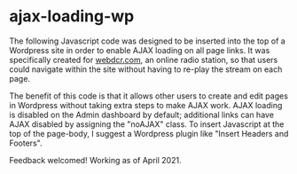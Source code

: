 # ajax-loading-wp

The following Javascript code was designed to be inserted into the top of a Wordpress site in order to enable AJAX loading on all page links. It was specifically created for [webdcr.com](https://webdcr.com), an online radio station, so that users could navigate within the site without having to re-play the stream on each page.

The benefit of this code is that it allows other users to create and edit pages in Wordpress without taking extra steps to make AJAX work. AJAX loading is disabled on the Admin dashboard by default; additional links can have AJAX disabled by assigning the "noAJAX" class. To insert Javascript at the top of the page-body, I suggest a Wordpress plugin like "Insert Headers and Footers". 

Feedback welcomed! Working as of April 2021.
